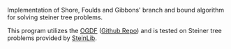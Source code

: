 Implementation of Shore, Foulds and Gibbons' branch and bound algorithm for solving steiner tree problems.

This program utilizes the [OGDF](http://www.ogdf.net/) ([Github Repo](https://github.com/ogdf/ogdf)) and is tested on Steiner tree problems provided by [SteinLib](http://steinlib.zib.de/).

